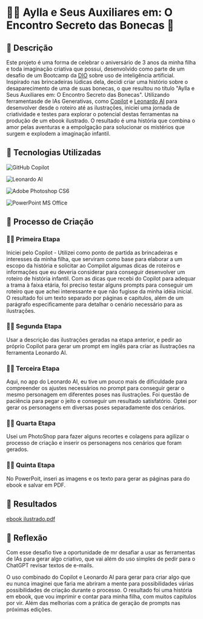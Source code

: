 # 📕👶 Aylla e Seus Auxiliares em: O Encontro Secreto das Bonecas 🎎

## 📒 Descrição
 Este projeto é uma forma de celebrar o aniversário de 3 anos da minha filha e toda imaginação criativa que possui, desenvolvido como parte de um desafio de um Bootcamp da [DIO](https://www.dio.me/bootcamp/microsoft-copilot-ai) sobre uso de inteligência artificial. Inspirado nas brincadeiras lúdicas dela, decidi criar uma histório sobre o desaparecimento de uma de suas bonecas, o que resultou no título "Aylla e Seus Auxiliares em: O Encontro Secreto das Bonecas". Utilizando ferramentasde de IAs Generativas, como [Copilot](https://copilot.microsoft.com/) e [Leonardo AI](app.leonardo.ai) para desenvolver desde o roteiro até as ilustrações, iniciei uma jornada de criatividade e testes para explorar o potencial destas ferramentas na produção de um ebook ilustrado. O resultado é uma história que combina o amor pelas aventuras e a empolgação para solucionar os mistérios que surgem e explodem a imaginação infantil.

## 🤖 Tecnologias Utilizadas

![GitHub Copilot](https://img.shields.io/badge/Powered%20by-GitHub%20Copilot-blue?logo=github)

![Leonardo AI](https://img.shields.io/badge/Leonardo%20AI-powered-blue?logo=data:image/png;base64,<base64-encoded-image>)

![Adobe Photoshop CS6](https://img.shields.io/badge/Adobe%20Photoshop%20CS6-used-blue?logo=adobephotoshop&logoColor=white)

![PowerPoint MS Office](https://img.shields.io/badge/PowerPoint%20MS%20Office-used-orange?logo=microsoftpowerpoint&logoColor=white)


## 🧐 Processo de Criação
 
### 👨‍💻 Primeira Etapa
 Iniciei pelo Copilot - Utilizei como ponto de partida as brincadeiras e interesses da minha filha, que serviram como base para elaborar a um escopo da história e solicitar ao Compilot algumas dicas de roteiros e informações que eu deveria considerar para conseguir desenvolver um roteiro de história infantil. Com as dicas que recebi do Copilot para adequar a trama à faixa etária, foi preciso testar alguns prompts para conseguir um roteiro que que achei interessante e que não fugisse da minha idéia inicial. O resultado foi um texto separado por páginas e capitulos, além de um parágrafo especificamente para detalhar o cenário necessário para as ilustrações.   

### 👨‍💻 Segunda Etapa 
 Usar a descrição das ilustrações geradas na etapa anterior, e pedir ao próprio Copilot para gerar um prompt em inglês para criar as ilustrações na ferramenta Leonardo AI. 

### 👨‍💻 Terceira Etapa
 Aqui, no app do Leonardo AI, eu tive um pouco mais de dificuldade para compreender os ajustes necessários no prompt para conseguir gerar o mesmo personagem em diferentes poses nas ilustrações. Foi questão de paciência para pegar o jeito e conseguir um resultado satisfatório. Optei por gerar os personagens em diversas poses separadamente dos cenários. 

### 👨‍💻 Quarta Etapa
 Usei um PhotoShop para fazer alguns recortes e colagens para agilizar o processo de criação e inserir os personagens nos cenários que foram gerados. 

### 👨‍💻 Quinta Etapa
 No PowerPoit, inseri as imagens e os texto para gerar as páginas para do ebook e salvar em PDF.
 
## 🚀 Resultados
[ebook ilustrado.pdf](https://github.com/rgr147/lab-natty-or-not/blob/b06a2aacafa000710567849a3262d6cd698fbb10/ebook%20ilustrato.pdf)

## 💭 Reflexão 
Com esse desafio tive a oportunidade de mr desafiar a usar as ferramentas de IAs para gerar algo criativo, que vai além do uso simples de pedir para o ChatGPT revisar textos de e-mails. 

O uso combinado do Copilot e Leonardo AI para gerar para criar algo que eu nunca imaginei que faria me abriram a mente para possibilidades várias possibilidades de criação durante o processo. O resultado foi uma história em ebook, que vou imprimir e contar para minha filha, com muitos capitulos por vir.  Além das melhorias com a prática de geração de prompts nas próximas edições.
